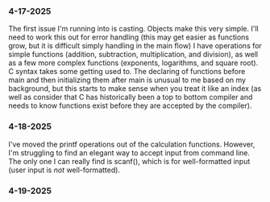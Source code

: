 ### 4-17-2025
The first issue I'm running into is casting. Objects make this very simple. I'll need to work this out for error handling (this may get easier as functions grow,
but it is difficult simply handling in the main flow)
I have operations for simple functions (addition, subtraction, multiplication, and division), as well as a few more complex functions (exponents, logarithms, and square root).
C syntax takes some getting used to. The declaring of functions before main and then initializing them after main is unusual to me based on my background,
but this starts to make sense when you treat it like an index (as well as consider that C has historically been a top to bottom compiler and needs to know functions exist before they are accepted by the compiler).
### 4-18-2025
I've moved the printf operations out of the calculation functions. However, I'm struggling to find an elegant way to accept input from command line. The only one I can really find is scanf(), which is for well-formatted input (user input is _not_ well-formatted).
### 4-19-2025
